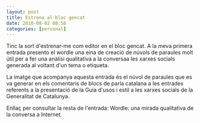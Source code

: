 ```yaml
---
layout: post
title: Estrena al bloc gencat
date: 2010-08-02 08:58
categories: [personal]
---
```

Tinc la sort d'estrenar-me com editor en el bloc gencat. A la meva primera entrada presento el wordle una eina de creació de núvols de paraules molt útil per a fer una anàlisi qualitativa a la conversaa les xarxes socials generada al voltant d'un tema o etiqueta.

La imatge que acompanya aquesta entrada és el núvol de paraules que es va generar en els comentaris de blocs de parla catalana a les entrades referents a la presentació de la Guia d'usos i estil a les xarxes socials de la Generalitat de Catalunya.

Enllaç per consultar la resta de l'entrada: Wordle: una mirada qualitativa de la conversa a Internet.
